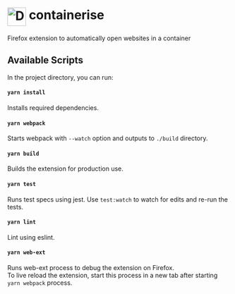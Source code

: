 # <img src="https://raw.githubusercontent.com/kintesh/containerise/master/static/icons/icon.png" alt="Drawing" width="42" align="top"/> containerise

Firefox extension to automatically open websites in a container


## Available Scripts
In the project directory, you can run:

#### `yarn install`
Installs required dependencies. 

#### `yarn webpack`
Starts webpack with `--watch` option and outputs to `./build` directory.
 
#### `yarn build`
Builds the extension for production use.<br>

#### `yarn test`
Runs test specs using jest.
Use `test:watch` to watch for edits and re-run the tests.

#### `yarn lint`
Lint using eslint.

#### `yarn web-ext`
Runs web-ext process to debug the extension on Firefox.<br/>
To live reload the extension, start this process in a new tab after starting `yarn webpack` process.
